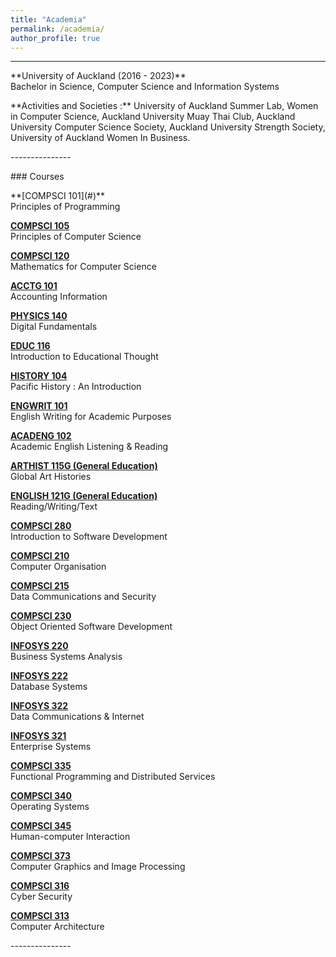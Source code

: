 ```yaml
---
title: "Academia"
permalink: /academia/
author_profile: true
---
```

---------------
<p></p><p></p>
**University of Auckland (2016 - 2023)** 
<br>Bachelor in Science, Computer Science and Information Systems
<!-- [**(2013) Windows 8 Applications** <br>Published Applications](/portfolio/windows-8-applications/) -->
<p></p><p></p>
<p></p>
**Activities and Societies :** University of Auckland Summer Lab, Women in Computer Science, Auckland University Muay Thai Club, Auckland University Computer Science Society, Auckland University Strength Society, University of Auckland Women In Business.
<p></p>
---------------
<p></p><p></p>
### Courses
<p></p>
**[COMPSCI 101](#)**
<br>Principles of Programming

**[COMPSCI 105](#)**
<br>Principles of Computer Science

**[COMPSCI 120](#)**
<br>Mathematics for Computer Science

**[ACCTG 101](#)**
<br>Accounting Information

**[PHYSICS 140](#)**
<br>Digital Fundamentals

**[EDUC 116](#)**
<br>Introduction to Educational Thought

**[HISTORY 104](#)**
<br>Pacific History : An Introduction

**[ENGWRIT 101](#)**
<br>English Writing for Academic Purposes

**[ACADENG 102](#)**
<br>Academic English Listening & Reading

**[ARTHIST 115G (General Education)](#)**
<br>Global Art Histories

**[ENGLISH 121G (General Education)](#)**
<br>Reading/Writing/Text

**[COMPSCI 280](#)**
<br>Introduction to Software Development

**[COMPSCI 210](#)**
<br>Computer Organisation

**[COMPSCI 215](#)**
<br>Data Communications and Security

**[COMPSCI 230](#)**
<br>Object Oriented Software Development

**[INFOSYS 220](#)**
<br>Business Systems Analysis

**[INFOSYS 222](#)**
<br>Database Systems

**[INFOSYS 322](#)**
<br>Data Communications & Internet

**[INFOSYS 321](#)**
<br>Enterprise Systems

**[COMPSCI 335](#)**
<br>Functional Programming and Distributed Services

**[COMPSCI 340](#)**
<br>Operating Systems

**[COMPSCI 345](#)**
<br>Human-computer Interaction

**[COMPSCI 373](#)**
<br>Computer Graphics and Image Processing

**[COMPSCI 316](#)**
<br>Cyber Security

**[COMPSCI 313](#)**
<br>Computer Architecture

<p></p><p></p>
---------------